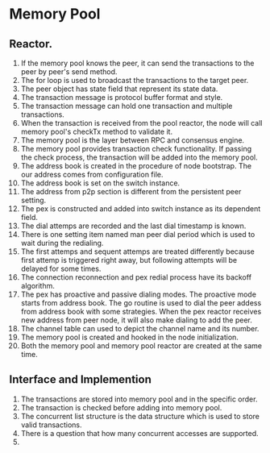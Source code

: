 # Memory Pool

## Reactor.

1. If the memory pool knows the peer, it can send the transactions to the peer by peer's send method.
2. The for loop is used to broadcast the transactions to the target peer.
3. The peer object has state field that represent its state data.
4. The transaction message is protocol buffer format and style.
5. The transaction message can hold one transaction and multiple transactions.
6. When the transaction is received from the pool reactor, the node will call memory pool's checkTx method to validate it.
7. The memory pool is the layer between RPC and consensus engine.
8. The memory pool provides transaction check functionality. If passing the check process, the transaction will be added into the memory pool.
9. The address book is created in the procedure of node bootstrap. The our address comes from configuration file.
10. The address book is set on the switch instance.
11. The address from p2p section is different from the persistent peer setting.
12. The pex is constructed and added into switch instance as its dependent field.
13. The dial attemps are recorded and the last dial timestamp is known.
14. There is one setting item named man peer dial period which is used to wait during the redialing.
15. The first attemps and sequent attemps are treated differently because first attemp is triggered right away, but following attempts will be delayed for some times.
16. The connection reconnection and pex redial process have its backoff algorithm.
17. The pex has proactive and passive dialing modes. The proactive mode starts from address book. The go routine is used to dial the peer addess from address book with some strategies. When the pex reactor receives new address from peer node, it will also make dialing to add the peer.
18. The channel table can used to depict the channel name and its number.
19. The memory pool is created and hooked in the node initialization.
20. Both the memory pool and memory pool reactor are created at the same time.

## Interface and Implemention

1. The transactions are stored into memory pool and in the specific order.
2. The transaction is checked before adding into memory pool.
3. The concurrent list structure is the data structure which is used to store valid transactions.
4. There is a question that how many concurrent accesses are supported.
5. 